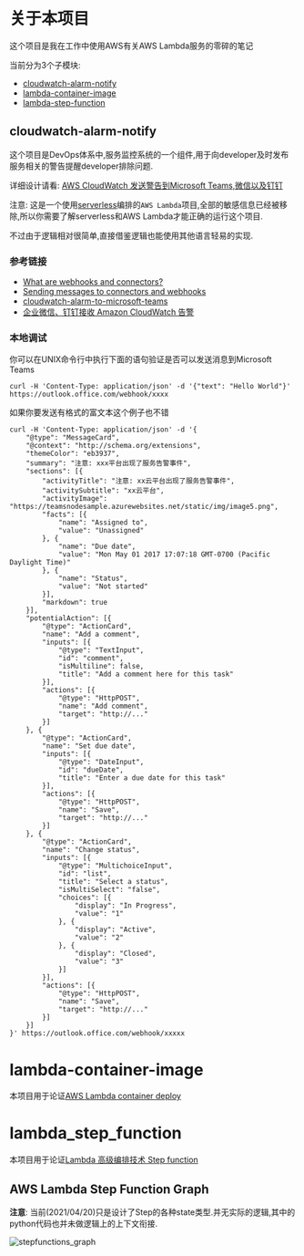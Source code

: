 # 关于本项目
这个项目是我在工作中使用AWS有关AWS Lambda服务的零碎的笔记

当前分为3个子模块:
- [cloudwatch-alarm-notify](./cloudwatch-alarm-notify)
- [lambda-container-image](./lambda-container-image)
- [lambda-step-function](./lambda-step-function)

## cloudwatch-alarm-notify

这个项目是DevOps体系中,服务监控系统的一个组件,用于向developer及时发布服务相关的警告提醒developer排除问题.

详细设计请看: [AWS CloudWatch 发送警告到Microsoft Teams,微信以及钉钉](https://www.omoz.cc/15809114b12031215384534e2c6995e2/)

注意: 这是一个使用[serverless](https://www.serverless.com)编排的`AWS Lambda`项目,全部的敏感信息已经被移除,所以你需要了解serverless和AWS Lambda才能正确的运行这个项目.

不过由于逻辑相对很简单,直接借鉴逻辑也能使用其他语言轻易的实现.

### 参考链接

- [What are webhooks and connectors?](https://docs.microsoft.com/en-us/microsoftteams/platform/webhooks-and-connectors/what-are-webhooks-and-connectors)
- [Sending messages to connectors and webhooks](https://docs.microsoft.com/en-us/microsoftteams/platform/webhooks-and-connectors/how-to/connectors-using)
- [cloudwatch-alarm-to-microsoft-teams](https://marbot.io/blog/cloudwatch-alarm-to-microsoft-teams.html)
- [企业微信、钉钉接收 Amazon CloudWatch 告警](https://amazonaws-china.com/cn/blogs/china/enterprise-wechat-and-dingtalk-receiving-amazon-cloudwatch-alarms/)

### 本地调试

你可以在UNIX命令行中执行下面的语句验证是否可以发送消息到Microsoft Teams

```
curl -H 'Content-Type: application/json' -d '{"text": "Hello World"}' https://outlook.office.com/webhook/xxxx
```

如果你要发送有格式的富文本这个例子也不错

```
curl -H 'Content-Type: application/json' -d '{
    "@type": "MessageCard",
    "@context": "http://schema.org/extensions",
    "themeColor": "eb3937",
    "summary": "注意: xxx平台出现了服务告警事件",
    "sections": [{
        "activityTitle": "注意: xx云平台出现了服务告警事件",
        "activitySubtitle": "xx云平台",
        "activityImage": "https://teamsnodesample.azurewebsites.net/static/img/image5.png",
        "facts": [{
            "name": "Assigned to",
            "value": "Unassigned"
        }, {
            "name": "Due date",
            "value": "Mon May 01 2017 17:07:18 GMT-0700 (Pacific Daylight Time)"
        }, {
            "name": "Status",
            "value": "Not started"
        }],
        "markdown": true
    }],
    "potentialAction": [{
        "@type": "ActionCard",
        "name": "Add a comment",
        "inputs": [{
            "@type": "TextInput",
            "id": "comment",
            "isMultiline": false,
            "title": "Add a comment here for this task"
        }],
        "actions": [{
            "@type": "HttpPOST",
            "name": "Add comment",
            "target": "http://..."
        }]
    }, {
        "@type": "ActionCard",
        "name": "Set due date",
        "inputs": [{
            "@type": "DateInput",
            "id": "dueDate",
            "title": "Enter a due date for this task"
        }],
        "actions": [{
            "@type": "HttpPOST",
            "name": "Save",
            "target": "http://..."
        }]
    }, {
        "@type": "ActionCard",
        "name": "Change status",
        "inputs": [{
            "@type": "MultichoiceInput",
            "id": "list",
            "title": "Select a status",
            "isMultiSelect": "false",
            "choices": [{
                "display": "In Progress",
                "value": "1"
            }, {
                "display": "Active",
                "value": "2"
            }, {
                "display": "Closed",
                "value": "3"
            }]
        }],
        "actions": [{
            "@type": "HttpPOST",
            "name": "Save",
            "target": "http://..."
        }]
    }]
}' https://outlook.office.com/webhook/xxxxx
```

# lambda-container-image
本项目用于论证[AWS Lambda container deploy](https://www.omoz.cc/740c408e10c493635d625c94dada9e56/)


# lambda_step_function
本项目用于论证[Lambda 高级编排技术 Step function](https://www.omoz.cc/9b4225326e5413763ebc8a42e5b809c9/)

## AWS Lambda Step Function Graph
**注意**: 当前(2021/04/20)只是设计了Step的各种state类型.并无实际的逻辑,其中的python代码也并未做逻辑上的上下文衔接.

![stepfunctions_graph](https://markdown-1.oss-cn-shenzhen.aliyuncs.com/mk/stepfunctions_graph.svg)